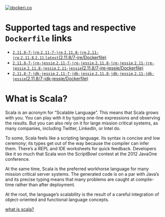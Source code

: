 [![dockeri.co](http://dockeri.co/image/flangelier/scala)](https://registry.hub.docker.com/u/flangelier/scala/)

# Supported tags and respective `Dockerfile` links
- [`2.11.8-7-jre`,`2.11-7-jre`,`2.11.8-jre`,`2.11-jre`,`2.11.8`,`2.11`,`latest`(2.11.8/7-jre/Dockerfile)](https://github.com/flangelier/docker-scala/blob/master/2.11.8/7-jre/Dockerfile)
- [`2.11.8-7-jre-jessie`,`2.11-7-jre-jessie`,`2.11.8-jre-jessie`,`2.11-jre-jessie`,`2.11.8-jessie`,`2.11-jessie`(2.11.8/7-jre-jessie/Dockerfile)](https://github.com/flangelier/docker-scala/blob/master/2.11.8/7-jre-jessie/Dockerfile)
- [`2.11.8-7-jdk-jessie`,`2.11-7-jdk-jessie`,`2.11.8-jdk-jessie`,`2.11-jdk-jessie`(2.11.8/7-jdk-jessie/Dockerfile)](https://github.com/flangelier/docker-scala/blob/master/2.11.8/7-jdk-jessie/Dockerfile)

# What is Scala?
Scala is an acronym for “Scalable Language”. This means that Scala grows with you. You can play with it by typing one-line expressions and observing the results. But you can also rely on it for large mission critical systems, as many companies, including Twitter, LinkedIn, or Intel do.

To some, Scala feels like a scripting language. Its syntax is concise and low ceremony; its types get out of the way because the compiler can infer them. There’s a REPL and IDE worksheets for quick feedback. Developers like it so much that Scala won the ScriptBowl contest at the 2012 JavaOne conference.

At the same time, Scala is the preferred workhorse language for many mission critical server systems. The generated code is on a par with Java’s and its precise typing means that many problems are caught at compile-time rather than after deployment.

At the root, the language’s scalability is the result of a careful integration of object-oriented and functional language concepts.

[what is scala?](http://www.scala-lang.org/what-is-scala.html)
